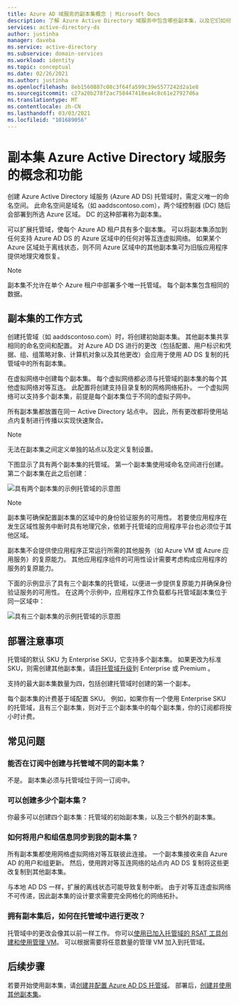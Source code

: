 ```yaml
---
title: Azure AD 域服务的副本集概念 | Microsoft Docs
description: 了解 Azure Active Directory 域服务中包含哪些副本集，以及它们如何为需要标识服务的应用程序提供冗余。
services: active-directory-ds
author: justinha
manager: daveba
ms.service: active-directory
ms.subservice: domain-services
ms.workload: identity
ms.topic: conceptual
ms.date: 02/26/2021
ms.author: justinha
ms.openlocfilehash: 8eb1560887c08c3f64fa599c39e5577242d2a1e8
ms.sourcegitcommit: c27a20b278f2ac758447418ea4c8c61e27927d6a
ms.translationtype: MT
ms.contentlocale: zh-CN
ms.lasthandoff: 03/03/2021
ms.locfileid: "101689056"
---
```

# <a name="replica-sets-concepts-and-features-for-azure-active-directory-domain-services"></a>副本集 Azure Active Directory 域服务的概念和功能

创建 Azure Active Directory 域服务 (Azure AD DS) 托管域时，需定义唯一的命名空间。 此命名空间是域名（如 aaddscontoso.com），两个域控制器 (DC) 随后会部署到所选 Azure 区域。 DC 的这种部署称为副本集。

可以扩展托管域，使每个 Azure AD 租户具有多个副本集。 可以将副本集添加到任何支持 Azure AD DS 的 Azure 区域中的任何对等互连虚拟网络。 如果某个 Azure 区域处于离线状态，则不同 Azure 区域中的其他副本集可为旧版应用程序提供地理灾难恢复。

> [!NOTE]
> 副本集不允许在单个 Azure 租户中部署多个唯一托管域。 每个副本集包含相同的数据。

## <a name="how-replica-sets-work"></a>副本集的工作方式

创建托管域（如 aaddscontoso.com）时，将创建初始副本集。 其他副本集共享相同的命名空间和配置。 对 Azure AD DS 进行的更改（包括配置、用户标识和凭据、组、组策略对象、计算机对象以及其他更改）会应用于使用 AD DS 复制的托管域中的所有副本集。

在虚拟网络中创建每个副本集。 每个虚拟网络都必须与托管域的副本集的每个其他虚拟网络对等互连。 此配置将创建支持目录复制的网格网络拓扑。 一个虚拟网络可以支持多个副本集，前提是每个副本集位于不同的虚拟子网中。

所有副本集都放置在同一 Active Directory 站点中。 因此，所有更改都将使用站点内复制进行传播以实现快速聚合。

> [!NOTE]
> 无法在副本集之间定义单独的站点以及定义复制设置。

下图显示了具有两个副本集的托管域。 第一个副本集使用域命名空间进行创建。 第二个副本集在此之后创建：

![具有两个副本集的示例托管域的示意图](./media/concepts-replica-sets/two-replica-set-example.png)

> [!NOTE]
> 副本集可确保配置副本集的区域中的身份验证服务的可用性。 若要使应用程序在发生区域性服务中断时具有地理冗余，依赖于托管域的应用程序平台也必须位于其他区域。
>
> 副本集不会提供使应用程序正常运行所需的其他服务（如 Azure VM 或 Azure 应用服务）的复原能力。 其他应用程序组件的可用性设计需要考虑构成应用程序的服务的复原能力。

下面的示例显示了具有三个副本集的托管域，以便进一步提供复原能力并确保身份验证服务的可用性。 在这两个示例中，应用程序工作负载都与托管域副本集位于同一区域中：

![具有三个副本集的示例托管域的示意图](./media/concepts-replica-sets/three-replica-set-example.png)

## <a name="deployment-considerations"></a>部署注意事项

托管域的默认 SKU 为 Enterprise SKU，它支持多个副本集。 如果更改为标准 SKU，则需创建其他副本集，请[将托管域升级](change-sku.md)到 Enterprise 或 Premium  。

支持的最大副本集数量为四，包括创建托管域时创建的第一个副本。

每个副本集的计费基于域配置 SKU。 例如，如果你有一个使用 Enterprise SKU 的托管域，且有三个副本集，则对于三个副本集中的每个副本集，你的订阅都将按小时计费。

## <a name="frequently-asked-questions"></a>常见问题

### <a name="can-i-create-a-replica-set-in-subscription-different-from-my-managed-domain"></a>能否在订阅中创建与托管域不同的副本集？

不是。 副本集必须与托管域位于同一订阅中。

### <a name="how-many-replica-sets-can-i-create"></a>可以创建多少个副本集？

你最多可以创建四个副本集：托管域的初始副本集，以及三个额外的副本集。

### <a name="how-does-user-and-group-information-get-synchronized-to-my-replica-sets"></a>如何将用户和组信息同步到我的副本集？

所有副本集都使用网格虚拟网络对等互联彼此连接。 一个副本集接收来自 Azure AD 的用户和组更新。 然后，使用跨对等互连网络的站点内 AD DS 复制将这些更改复制到其他副本集。

与本地 AD DS 一样，扩展的离线状态可能导致复制中断。 由于对等互连虚拟网络不可传递，因此副本集的设计要求需要完全网格化的网络拓扑。

### <a name="how-do-i-make-changes-in-my-managed-domain-after-i-have-replica-sets"></a>拥有副本集后，如何在托管域中进行更改？

托管域中的更改会像其以前一样工作。 你可以[使用已加入托管域的 RSAT 工具创建和使用管理 VM](tutorial-create-management-vm.md)。 可以根据需要将任意数量的管理 VM 加入到托管域。

## <a name="next-steps"></a>后续步骤

若要开始使用副本集，请[创建并配置 Azure AD DS 托管域][tutorial-create-advanced]。 部署后，[创建并使用其他副本集][create-replica-set]。

<!-- LINKS - INTERNAL -->
[tutorial-create-advanced]: tutorial-create-instance-advanced.md
[create-replica-set]: tutorial-create-replica-set.md
